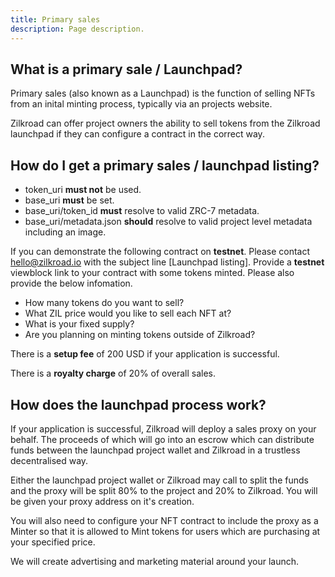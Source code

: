 ```yaml
---
title: Primary sales
description: Page description.
---
```


## What is a primary sale / Launchpad?

Primary sales (also known as a Launchpad) is the function of selling NFTs from an inital minting process, typically via an projects website.

Zilkroad can offer project owners the ability to sell tokens from the Zilkroad launchpad if they can configure a contract in the correct way.

## How do I get a primary sales / launchpad listing?

* token_uri **must not** be used.
* base_uri **must** be set.
* base_uri/token_id **must** resolve to valid ZRC-7 metadata.
* base_uri/metadata.json **should** resolve to valid project level metadata including an image.

If you can demonstrate the following contract on **testnet**. Please contact hello@zilkroad.io with the subject line \[Launchpad listing\]. Provide a **testnet** viewblock link to your contract with some tokens minted. Please also provide the below infomation.

* How many tokens do you want to sell?
* What ZIL price would you like to sell each NFT at?
* What is your fixed supply?
* Are you planning on minting tokens outside of Zilkroad?

There is a **setup fee** of 200 USD if your application is successful.

There is a **royalty charge** of 20% of overall sales.

## How does the launchpad process work?

If your application is successful, Zilkroad will deploy a sales proxy on your behalf. The proceeds of which will go into an escrow which can distribute funds between the launchpad project wallet and Zilkroad in a trustless decentralised way.

Either the launchpad project wallet or Zilkroad may call to split the funds and the proxy will be split 80% to the project and 20% to Zilkroad. You will be given your proxy address on it's creation.

You will also need to configure your NFT contract to include the proxy as a Minter so that it is allowed to Mint tokens for users which are purchasing at your specified price.

We will create advertising and marketing material around your launch.
